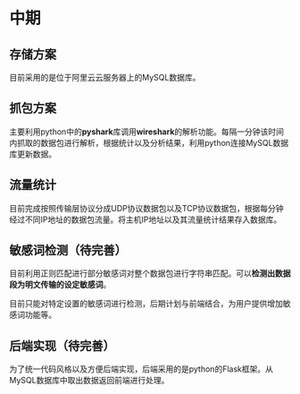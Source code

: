 # 中期

## 存储方案

目前采用的是位于阿里云云服务器上的MySQL数据库。

## 抓包方案

主要利用python中的**pyshark**库调用**wireshark**的解析功能。每隔一分钟该时间内抓取的数据包进行解析，根据统计以及分析结果，利用python连接MySQL数据库更新数据。

## 流量统计

目前完成按照传输层协议分成UDP协议数据包以及TCP协议数据包，根据每分钟经过不同IP地址的数据包流量。将主机IP地址以及其流量统计结果存入数据库。

## 敏感词检测（待完善）

目前利用正则匹配进行部分敏感词对整个数据包进行字符串匹配。可以**检测出数据段为明文传输的设定敏感词**。

目前只能对特定设置的敏感词进行检测，后期计划与前端结合，为用户提供增加敏感词功能等。

## 后端实现（待完善）

为了统一代码风格以及方便后端实现，后端采用的是python的Flask框架。从MySQL数据库中取出数据返回前端进行处理。





